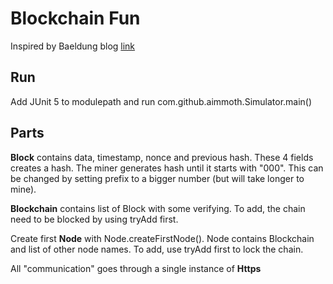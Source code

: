 # Blockchain Fun

Inspired by Baeldung blog [link](https://www.baeldung.com/java-blockchain)

## Run

Add JUnit 5 to modulepath and run com.github.aimmoth.Simulator.main()

## Parts

**Block** contains data, timestamp, nonce and previous hash. These 4 fields creates a hash. The miner generates hash until it starts with "000". This can be changed by setting prefix to a bigger number (but will take longer to mine).

**Blockchain** contains list of Block with some verifying. To add, the chain need to be blocked by using tryAdd first.

Create first **Node** with Node.createFirstNode(). Node contains Blockchain and list of other node names. To add, use tryAdd first to lock the chain.

All "communication" goes through a single instance of **Https**
